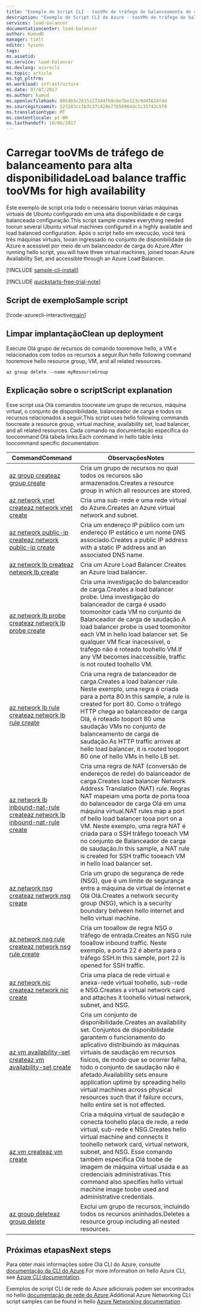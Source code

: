 ```yaml
---
title: "Exemplo de Script CLI - tooVMs de tráfego de balanceamento de carga para alta disponibilidade de aaaAzure | Microsoft Docs"
description: "Exemplo de Script CLI do Azure - tooVMs de tráfego de balanceamento de carga para alta disponibilidade"
services: load-balancer
documentationcenter: load-balancer
author: KumudD
manager: timlt
editor: tysonn
tags: 
ms.assetid: 
ms.service: load-balancer
ms.devlang: azurecli
ms.topic: article
ms.tgt_pltfrm: 
ms.workload: infrastructure
ms.date: 07/07/2017
ms.author: kumud
ms.openlocfilehash: 0954b5c261512724dfb9c6e7be123c9d45624f4d
ms.sourcegitcommit: 523283cc1b3c37c428e77850964dc1c33742c5f0
ms.translationtype: MT
ms.contentlocale: pt-BR
ms.lasthandoff: 10/06/2017
---
```

# <a name="load-balance-traffic-toovms-for-high-availability"></a><span data-ttu-id="56c46-103">Carregar tooVMs de tráfego de balanceamento para alta disponibilidade</span><span class="sxs-lookup"><span data-stu-id="56c46-103">Load balance traffic tooVMs for high availability</span></span>

<span data-ttu-id="56c46-104">Este exemplo de script cria todo o necessário toorun várias máquinas virtuais de Ubuntu configurado em uma alta disponibilidade e de carga balanceada configuração.</span><span class="sxs-lookup"><span data-stu-id="56c46-104">This script sample creates everything needed toorun several Ubuntu virtual machines configured in a highly available and load balanced configuration.</span></span> <span data-ttu-id="56c46-105">Após o script hello em execução, você terá três máquinas virtuais, tooan ingressado no conjunto de disponibilidade do Azure e acessível por meio de um balanceador de carga do Azure.</span><span class="sxs-lookup"><span data-stu-id="56c46-105">After running hello script, you will have three virtual machines, joined tooan Azure Availability Set, and accessible through an Azure Load Balancer.</span></span> 

[!INCLUDE [sample-cli-install](../../../includes/sample-cli-install.md)]

[!INCLUDE [quickstarts-free-trial-note](../../../includes/quickstarts-free-trial-note.md)]

## <a name="sample-script"></a><span data-ttu-id="56c46-106">Script de exemplo</span><span class="sxs-lookup"><span data-stu-id="56c46-106">Sample script</span></span>

[!code-azurecli-interactive[main](../../../cli_scripts/virtual-machine/create-vm-nlb/create-vm-nlb.sh "Quick Create VM")]

## <a name="clean-up-deployment"></a><span data-ttu-id="56c46-107">Limpar implantação</span><span class="sxs-lookup"><span data-stu-id="56c46-107">Clean up deployment</span></span> 

<span data-ttu-id="56c46-108">Execute Olá grupo de recursos do comando tooremove hello, a VM e relacionados com todos os recursos a seguir.</span><span class="sxs-lookup"><span data-stu-id="56c46-108">Run hello following command tooremove hello resource group, VM, and all related resources.</span></span>

```azurecli
az group delete --name myResourceGroup
```

## <a name="script-explanation"></a><span data-ttu-id="56c46-109">Explicação sobre o script</span><span class="sxs-lookup"><span data-stu-id="56c46-109">Script explanation</span></span>

<span data-ttu-id="56c46-110">Esse script usa Olá comandos toocreate um grupo de recursos, máquina virtual, o conjunto de disponibilidade, balanceador de carga e todos os recursos relacionados a seguir.</span><span class="sxs-lookup"><span data-stu-id="56c46-110">This script uses hello following commands toocreate a resource group, virtual machine, availability set, load balancer, and all related resources.</span></span> <span data-ttu-id="56c46-111">Cada comando na documentação específica do toocommand Olá tabela links.</span><span class="sxs-lookup"><span data-stu-id="56c46-111">Each command in hello table links toocommand specific documentation.</span></span>

| <span data-ttu-id="56c46-112">Command</span><span class="sxs-lookup"><span data-stu-id="56c46-112">Command</span></span> | <span data-ttu-id="56c46-113">Observações</span><span class="sxs-lookup"><span data-stu-id="56c46-113">Notes</span></span> |
|---|---|
| [<span data-ttu-id="56c46-114">az group create</span><span class="sxs-lookup"><span data-stu-id="56c46-114">az group create</span></span>](https://docs.microsoft.com/cli/azure/group#create) | <span data-ttu-id="56c46-115">Cria um grupo de recursos no qual todos os recursos são armazenados.</span><span class="sxs-lookup"><span data-stu-id="56c46-115">Creates a resource group in which all resources are stored.</span></span> |
| [<span data-ttu-id="56c46-116">az network vnet create</span><span class="sxs-lookup"><span data-stu-id="56c46-116">az network vnet create</span></span>](https://docs.microsoft.com/cli/azure/network/vnet#create) | <span data-ttu-id="56c46-117">Cria uma sub-rede e uma rede virtual do Azure.</span><span class="sxs-lookup"><span data-stu-id="56c46-117">Creates an Azure virtual network and subnet.</span></span> |
| [<span data-ttu-id="56c46-118">az network public-ip create</span><span class="sxs-lookup"><span data-stu-id="56c46-118">az network public-ip create</span></span>](https://docs.microsoft.com/cli/azure/network/public-ip#create) | <span data-ttu-id="56c46-119">Cria um endereço IP público com um endereço IP estático e um nome DNS associado.</span><span class="sxs-lookup"><span data-stu-id="56c46-119">Creates a public IP address with a static IP address and an associated DNS name.</span></span> |
| [<span data-ttu-id="56c46-120">az network lb create</span><span class="sxs-lookup"><span data-stu-id="56c46-120">az network lb create</span></span>](https://docs.microsoft.com/cli/azure/network/lb#create) | <span data-ttu-id="56c46-121">Cria um Azure Load Balancer.</span><span class="sxs-lookup"><span data-stu-id="56c46-121">Creates an Azure load balancer.</span></span> |
| [<span data-ttu-id="56c46-122">az network lb probe create</span><span class="sxs-lookup"><span data-stu-id="56c46-122">az network lb probe create</span></span>](https://docs.microsoft.com/cli/azure/network/lb/probe#create) | <span data-ttu-id="56c46-123">Cria uma investigação do balanceador de carga.</span><span class="sxs-lookup"><span data-stu-id="56c46-123">Creates a load balancer probe.</span></span> <span data-ttu-id="56c46-124">Uma investigação do balanceador de carga é usado toomonitor cada VM no conjunto de Balanceador de carga de saudação.</span><span class="sxs-lookup"><span data-stu-id="56c46-124">A load balancer probe is used toomonitor each VM in hello load balancer set.</span></span> <span data-ttu-id="56c46-125">Se qualquer VM ficar inacessível, o tráfego não é roteado toohello VM.</span><span class="sxs-lookup"><span data-stu-id="56c46-125">If any VM becomes inaccessible, traffic is not routed toohello VM.</span></span> |
| [<span data-ttu-id="56c46-126">az network lb rule create</span><span class="sxs-lookup"><span data-stu-id="56c46-126">az network lb rule create</span></span>](https://docs.microsoft.com/cli/azure/network/lb/rule#create) | <span data-ttu-id="56c46-127">Cria uma regra de balanceador de carga.</span><span class="sxs-lookup"><span data-stu-id="56c46-127">Creates a load balancer rule.</span></span> <span data-ttu-id="56c46-128">Neste exemplo, uma regra é criada para a porta 80.</span><span class="sxs-lookup"><span data-stu-id="56c46-128">In this sample, a rule is created for port 80.</span></span> <span data-ttu-id="56c46-129">Como o tráfego HTTP chega ao balanceador de carga Olá, é roteado tooport 80 uma saudação VMs no conjunto de balanceamento de carga de saudação.</span><span class="sxs-lookup"><span data-stu-id="56c46-129">As HTTP traffic arrives at hello load balancer, it is routed tooport 80 one of hello VMs in hello LB set.</span></span> |
| [<span data-ttu-id="56c46-130">az network lb inbound-nat-rule create</span><span class="sxs-lookup"><span data-stu-id="56c46-130">az network lb inbound-nat-rule create</span></span>](https://docs.microsoft.com/cli/azure/network/lb/inbound-nat-rule#create) | <span data-ttu-id="56c46-131">Cria uma regra de NAT (conversão de endereços de rede) do balanceador de carga.</span><span class="sxs-lookup"><span data-stu-id="56c46-131">Creates load balancer Network Address Translation (NAT) rule.</span></span>  <span data-ttu-id="56c46-132">Regras NAT mapeiam uma porta de porta tooa do balanceador de carga Olá em uma máquina virtual.</span><span class="sxs-lookup"><span data-stu-id="56c46-132">NAT rules map a port of hello load balancer tooa port on a VM.</span></span> <span data-ttu-id="56c46-133">Neste exemplo, uma regra NAT é criada para o SSH tráfego tooeach VM no conjunto de Balanceador de carga de saudação.</span><span class="sxs-lookup"><span data-stu-id="56c46-133">In this sample, a NAT rule is created for SSH traffic tooeach VM in hello load balancer set.</span></span>  |
| [<span data-ttu-id="56c46-134">az network nsg create</span><span class="sxs-lookup"><span data-stu-id="56c46-134">az network nsg create</span></span>](https://docs.microsoft.com/cli/azure/network/nsg#create) | <span data-ttu-id="56c46-135">Cria um grupo de segurança de rede (NSG), que é um limite de segurança entre a máquina de virtual de internet e Olá Olá.</span><span class="sxs-lookup"><span data-stu-id="56c46-135">Creates a network security group (NSG), which is a security boundary between hello internet and hello virtual machine.</span></span> |
| [<span data-ttu-id="56c46-136">az network nsg rule create</span><span class="sxs-lookup"><span data-stu-id="56c46-136">az network nsg rule create</span></span>](https://docs.microsoft.com/cli/azure/network/nsg/rule#create) | <span data-ttu-id="56c46-137">Cria um tooallow de regra NSG o tráfego de entrada.</span><span class="sxs-lookup"><span data-stu-id="56c46-137">Creates an NSG rule tooallow inbound traffic.</span></span> <span data-ttu-id="56c46-138">Neste exemplo, a porta 22 é aberta para o tráfego SSH.</span><span class="sxs-lookup"><span data-stu-id="56c46-138">In this sample, port 22 is opened for SSH traffic.</span></span> |
| [<span data-ttu-id="56c46-139">az network nic create</span><span class="sxs-lookup"><span data-stu-id="56c46-139">az network nic create</span></span>](https://docs.microsoft.com/cli/azure/network/nic#create) | <span data-ttu-id="56c46-140">Cria uma placa de rede virtual e anexa-rede virtual toohello, sub-rede e NSG.</span><span class="sxs-lookup"><span data-stu-id="56c46-140">Creates a virtual network card and attaches it toohello virtual network, subnet, and NSG.</span></span> |
| [<span data-ttu-id="56c46-141">az vm availability-set create</span><span class="sxs-lookup"><span data-stu-id="56c46-141">az vm availability-set create</span></span>](https://docs.microsoft.com/cli/azure/network/lb/rule#create) | <span data-ttu-id="56c46-142">Cria um conjunto de disponibilidade.</span><span class="sxs-lookup"><span data-stu-id="56c46-142">Creates an availability set.</span></span> <span data-ttu-id="56c46-143">Conjuntos de disponibilidade garantem o funcionamento do aplicativo distribuindo as máquinas virtuais de saudação em recursos físicos, de modo que se ocorrer falha, todo o conjunto de saudação não é afetado.</span><span class="sxs-lookup"><span data-stu-id="56c46-143">Availability sets ensure application uptime by spreading hello virtual machines across physical resources such that if failure occurs, hello entire set is not effected.</span></span> |
| [<span data-ttu-id="56c46-144">az vm create</span><span class="sxs-lookup"><span data-stu-id="56c46-144">az vm create</span></span>](/cli/azure/vm#create) | <span data-ttu-id="56c46-145">Cria a máquina virtual de saudação e conecta toohello placa de rede, a rede virtual, sub-rede e NSG.</span><span class="sxs-lookup"><span data-stu-id="56c46-145">Creates hello virtual machine and connects it toohello network card, virtual network, subnet, and NSG.</span></span> <span data-ttu-id="56c46-146">Esse comando também especifica Olá toobe de imagem de máquina virtual usada e as credenciais administrativas.</span><span class="sxs-lookup"><span data-stu-id="56c46-146">This command also specifies hello virtual machine image toobe used and administrative credentials.</span></span>  |
| [<span data-ttu-id="56c46-147">az group delete</span><span class="sxs-lookup"><span data-stu-id="56c46-147">az group delete</span></span>](https://docs.microsoft.com/cli/azure/vm/extension#set) | <span data-ttu-id="56c46-148">Exclui um grupo de recursos, incluindo todos os recursos aninhados.</span><span class="sxs-lookup"><span data-stu-id="56c46-148">Deletes a resource group including all nested resources.</span></span> |

## <a name="next-steps"></a><span data-ttu-id="56c46-149">Próximas etapas</span><span class="sxs-lookup"><span data-stu-id="56c46-149">Next steps</span></span>

<span data-ttu-id="56c46-150">Para obter mais informações sobre Olá CLI do Azure, consulte [documentação da CLI do Azure](https://docs.microsoft.com/cli/azure/overview).</span><span class="sxs-lookup"><span data-stu-id="56c46-150">For more information on hello Azure CLI, see [Azure CLI documentation](https://docs.microsoft.com/cli/azure/overview).</span></span>

<span data-ttu-id="56c46-151">Exemplos de script CLI de rede do Azure adicionais podem ser encontrados no hello [documentação de rede do Azure](../cli-samples.md).</span><span class="sxs-lookup"><span data-stu-id="56c46-151">Additional Azure Networking CLI script samples can be found in hello [Azure Networking documentation](../cli-samples.md).</span></span>
